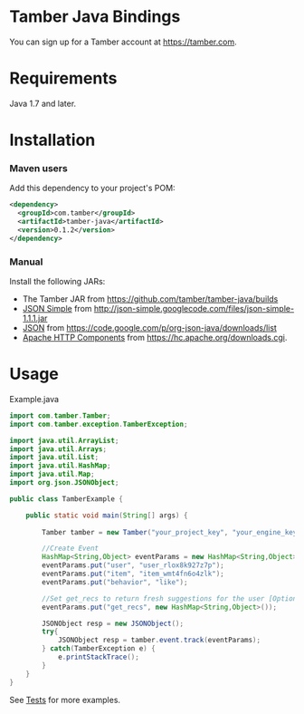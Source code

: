 # Tamber Java Bindings

You can sign up for a Tamber account at https://tamber.com.

Requirements
============

Java 1.7 and later.

Installation
============

### Maven users

Add this dependency to your project's POM:

```xml
<dependency>
  <groupId>com.tamber</groupId>
  <artifactId>tamber-java</artifactId>
  <version>0.1.2</version>
</dependency>
```

### Manual

Install the following JARs:

* The Tamber JAR from https://github.com/tamber/tamber-java/builds
* [JSON Simple](https://code.google.com/p/json-simple/) from <http://json-simple.googlecode.com/files/json-simple-1.1.1.jar>
* [JSON](http://www.json.org/java/) from <https://code.google.com/p/org-json-java/downloads/list>
* [Apache HTTP Components](https://hc.apache.org/) from <https://hc.apache.org/downloads.cgi>.

Usage
=====

Example.java

```java
import com.tamber.Tamber;
import com.tamber.exception.TamberException;

import java.util.ArrayList;
import java.util.Arrays;
import java.util.List;
import java.util.HashMap;
import java.util.Map;
import org.json.JSONObject;

public class TamberExample {

    public static void main(String[] args) {
        
        Tamber tamber = new Tamber("your_project_key", "your_engine_key");

        //Create Event
        HashMap<String,Object> eventParams = new HashMap<String,Object>();
        eventParams.put("user", "user_rlox8k927z7p");
        eventParams.put("item", "item_wmt4fn6o4zlk");
        eventParams.put("behavior", "like");

        //Set get_recs to return fresh suggestions for the user [Optional]
        eventParams.put("get_recs", new HashMap<String,Object>());

        JSONObject resp = new JSONObject();
        try{
            JSONObject resp = tamber.event.track(eventParams);
        } catch(TamberException e) {
            e.printStackTrace();
        }
    }
}
```

See [Tests](https://github.com/tamber/tamber-java/tree/master/src/test/java/com/tamber) for more examples.

